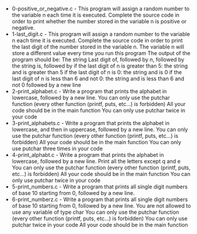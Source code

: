 - 0-positive_or_negative.c - This program will assign a random number to the variable n each time it is executed.
Complete the source code in order to print whether the number stored in the variable n is positive or negative.
- 1-last_digit.c - This program will assign a random number to the variable n each time it is executed. Complete the source code in order to print the last digit of the number stored in the variable n.
The variable n will store a different value every time you run this program The output of the program should be: The string Last digit of, followed by n, followed by the string is,
followed by if the last digit of n is greater than 5: the string and is greater than 5 if the last digit of n is 0: the string and is 0 if the last digit of n is less than 6 and not 0:
the string and is less than 6 and not 0 followed by a new line
- 2-print_alphabet.c - Write a program that prints the alphabet in lowercase, followed by a new line. You can only use the putchar function (every other function (printf, puts, etc…) is forbidden)
All your code should be in the main function You can only use putchar twice in your code
- 3-print_alphabets.c - Write a program that prints the alphabet in lowercase, and then in uppercase, followed by a new line.
You can only use the putchar function (every other function (printf, puts, etc…) is forbidden) All your code should be in the main function You can only use putchar three times in your code
- 4-print_alphabt.c - Write a program that prints the alphabet in lowercase, followed by a new line.
Print all the letters except q and e You can only use the putchar function (every other function (printf, puts, etc…) is forbidden)
All your code should be in the main function You can only use putchar twice in your code
- 5-print_numbers.c - Write a program that prints all single digit numbers of base 10 starting from 0, followed by a new line.
- 6-print_numberz.c - Write a program that prints all single digit numbers of base 10 starting from 0, followed by a new line.
You are not allowed to use any variable of type char You can only use the putchar function (every other function (printf, puts, etc…) is forbidden)
You can only use putchar twice in your code All your code should be in the main function
